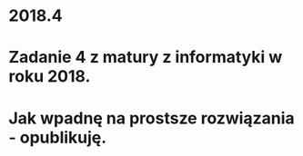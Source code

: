 # 2018.4 
# Zadanie 4 z matury z informatyki w roku 2018. 
# Jak wpadnę na prostsze rozwiązania - opublikuję. 
